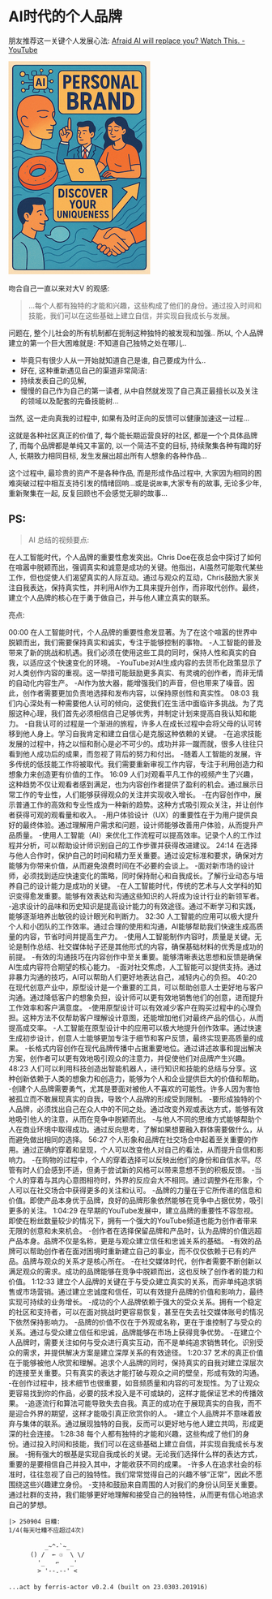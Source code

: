 # AI时代的个人品牌
朋友推荐这一关键个人发展心法:
[Afraid AI will replace you? Watch This. - YouTube](https://www.youtube.com/watch?v=HxTjtp5WSUM)


![ai.age-person-band](20250904-aiage-person-band.png)

吻合自己一直以来对大V 的观感:

> ...每个人都有独特的才能和兴趣，这些构成了他们的身份。通过投入时间和技能，我们可以在这些基础上建立自信，并实现自我成长与发展。

问题在, 整个儿社会的所有机制都在扼制这种独特的被发现和加强..
所以, 个人品牌 建立的第一个巨大困难就是:
    不知道自己独特之处在哪儿..

- 毕竟只有很少人从一开始就知道自己是谁, 自己要成为什么..
- 好在, 这种重新遇见自己的渠道非常简洁:
- 持续发表自己的见解,
- 慢慢的自己作为自己的第一读者, 从中自然就发现了自己真正最擅长以及关注的领域以及配套的完备技能树...

当然, 这一走向真我的过程中, 如果有及时正向的反馈可以健康加速这一过程...

这就是各种社区真正的价值了,
每个能长期运营良好的社区, 都是一个个具体品牌了,
而每个品牌都是单纯又丰富的, 以一个简洁不变的目标, 持续聚集各种有踙的好人,
长期致力相同目标, 发生发展出超出所有人想象的各种作品...

这个过程中, 最珍贵的资产不是各种作品, 而是形成作品过程中, 大家因为相同的困难突破过程中相互支持引发的情绪回响...或是说`故事`,大家专有的故事,
无论多少年, 重新聚集在一起, 反复回顾也不会感觉无聊的故事...



## PS:
> AI 总结的视频要点:

在人工智能时代，个人品牌的重要性愈发突出。Chris Doe在夜总会中探讨了如何在喧嚣中脱颖而出，强调真实和诚意是成功的关键。他指出，AI虽然可能取代某些工作，但也促使人们渴望真实的人际互动。通过与观众的互动，Chris鼓励大家关注自我表达，保持真实性，并利用AI作为工具来提升创作，而非取代创作。最终，建立个人品牌的核心在于勇于做自己，并与他人建立真实的联系。


亮点:

00:00 在人工智能时代，个人品牌的重要性愈发显著。为了在这个喧嚣的世界中脱颖而出，我们需要保持真实和诚实，专注于能够控制的事物。
          -人工智能的普及带来了新的挑战和机遇。我们必须在使用这些工具的同时，保持人性和真实的自我，以适应这个快速变化的环境。
          -YouTube对AI生成内容的去货币化政策显示了对人类创作内容的重视。这一举措可能鼓励更多真实、有灵魂的创作者，而非无情的自动化内容生产。
          -AI作为放大器，能增强我们的声音，但也带来了噪音。因此，创作者需要更加负责地选择和发布内容，以保持原创性和真实性。
08:03 我们内心深处有一种需要他人认可的倾向，这使我们在生活中面临许多挑战。为了克服这种心理，我们首先必须相信自己足够优秀，并制定计划来提高自我认知和能力。
          -自我认可的过程是一个渐进的旅程，许多人在成长过程中会将父母的认可转移到他人身上。学习自我肯定和建立自信心是克服这种依赖的关键。
          -在追求技能发展的过程中，持之以恒和耐心是必不可少的。成功并非一蹴而就，很多人往往只看到他人成功后的成果，而忽视了背后的努力和付出。
          -随着人工智能的发展，许多传统的低技能工作将被取代。我们需要重新审视工作内容，专注于利用创造力和想象力来创造更有价值的工作。
16:09 人们对观看平凡工作的视频产生了兴趣，这种趋势不仅让观看者感到满足，也为内容创作者提供了盈利的机会。通过展示日常工作的专业性，人们能够获得观众的关注并实现收入增长。
          -在内容创作中，展示普通工作的高效和专业性成为一种新的趋势。这种方式吸引观众关注，并让创作者获得可观的观看量和收入。
          -用户体验设计（UX）的重要性在于为用户提供良好的最终体验。通过理解用户需求和问题，设计师能够改善用户体验，从而提升产品质量。
          -使用人工智能（AI）来优化工作流程可以提高效率。记录个人的工作过程并分析，可以帮助设计师识别自己的工作步骤并获得改进建议。
24:14 在选择与他人合作时，保护自己的时间和精力至关重要。通过设定标准和要求，确保对方能够为你带来价值，从而避免浪费时间在不必要的会谈上。
          -面对新市场的设计师，必须找到适应快速变化的策略，同时保持耐心和自我成长。了解行业动态与培养自己的设计能力是成功的关键。
          -在人工智能时代，传统的艺术与人文学科的知识变得愈发重要。能够有效表达和沟通这些知识的人将成为设计行业的新领军者。
          -追求设计的品味和历史知识是提高设计能力的有效途径。通过不断学习和实践，能够逐渐培养出敏锐的设计眼光和判断力。
32:30 人工智能的应用可以极大提升个人和小团队的工作效率。通过合理的使用和沟通，AI能够帮助我们快速生成高质量的内容，节省时间并提高生产力。
          -使用人工智能制作内容时，质量是关键。无论是制作总结、社交媒体帖子还是其他形式的内容，确保基础材料的优秀是成功的前提。
          -有效的沟通技巧在内容创作中至关重要。能够清晰表达思想和反馈是确保AI生成内容符合期望的核心能力。
          -面对社交焦虑，人工智能可以提供支持。通过非暴力沟通的技巧，AI可以帮助人们更好地表达自己，减轻内心的负担。
40:20 在现代创意产业中，原型设计是一个重要的工具，可以帮助创意人士更好地与客户沟通。通过降低客户的想象负担，设计师可以更有效地销售他们的创意，进而提升工作效率和客户满意度。
          -使用原型设计可以有效减少客户在购买过程中的心理负担。这种方法不仅帮助客户理解设计意图，还能增加他们对最终产品的信心，从而提高成交率。
          -人工智能在原型设计中的应用可以极大地提升创作效率。通过快速生成初步设计，创意人士能够更加专注于细节和客户反馈，最终实现更高质量的成果。
          -长格式内容创作在现代品牌传播中占据重要地位。通过讲述故事和提出解决方案，创作者可以更有效地吸引观众的注意力，并促使他们对品牌产生兴趣。
48:23 人们可以利用科技创造出智能机器人，进行知识和技能的总结与分享。这种创新依赖于人类的想象力和创造力，能够为个人和企业提供巨大的价值和帮助。
          -创建个人品牌需要勇气，尤其是要面对被他人不喜欢的可能性。许多人因为害怕被孤立而不敢展现真实的自我，导致个人品牌的形成受到限制。
          -要形成独特的个人品牌，必须找出自己在众人中的不同之处。通过改变外观或表达方式，能够有效地吸引他人的注意，从而在竞争中脱颖而出。
          -与他人不同的思维方式能够帮助个人在商业环境中取得成功。通过反向思考，了解如果想要融入群体需要做什么，从而避免做出相同的选择。
56:27 个人形象和品牌在社交场合中起着至关重要的作用。通过正确的穿着和呈现，个人可以改变他人对自己的看法，从而提升自信和影响力。
          -在购物的过程中，个人的穿着选择可以反映出他们的身份和自信水平。尽管有时人们会感到不适，但勇于尝试新的风格可以带来意想不到的积极反馈。
          -当个人的穿着与其内心意图相符时，外界的反应会大不相同。通过调整外在形象，个人可以在社交场合中获得更多的关注和认可。
          -品牌的力量在于它所传递的信息和价值。即使产品本身优于品牌，良好的品牌形象依然能够在竞争中占据优势，吸引更多的关注。
1:04:29 在早期的YouTube发展中，建立品牌的重要性不容忽视。即使在粉丝数量较少的情况下，拥有一个强大的YouTube频道也能为创作者带来无限的创意和未来机会。
          -创作者在选择保留品牌和产品时，认为品牌的价值远超产品本身。品牌不仅是名称，更是与观众建立信任和忠诚关系的基础。
          -有效的品牌可以帮助创作者在面对困境时重新建立自己的事业，而不仅仅依赖于已有的产品。品牌与观众的关系才是核心所在。
          -在社交媒体时代，创作者需要不断创新以满足观众的需求。成功的品牌能够在竞争中脱颖而出，这也反映了创作者的能力和价值。
1:12:33 建立个人品牌的关键在于与受众建立真实的关系，而非单纯追求销售或市场营销。通过建立忠诚度和信任，可以有效提升品牌的价值和影响力，最终实现可持续的业务增长。
          -成功的个人品牌依赖于强大的受众关系。拥有一个稳定的社区和支持者，可以在面对挑战时更容易恢复，甚至在失去社交媒体账号的情况下依然保持影响力。
          -品牌的价值不仅在于外观或名称，更在于谁控制了与受众的关系。通过与受众建立信任和忠诚，品牌能够在市场上获得竞争优势。
          -在建立个人品牌时，需要关注如何与受众进行真实互动，而不是单纯追求销售转化。识别受众的需求，并提供解决方案是建立深厚关系的有效途径。
1:20:37 艺术的真正价值在于能够被他人欣赏和理解。追求个人品牌的同时，保持真实的自我对建立深层次的连接至关重要。只有真实的表达才能打破与观众之间的壁垒，形成有效的沟通。
          -在创作过程中，技术细节也很重要，如音频质量和内容的可发现性。为了让观众更容易找到你的作品，必要的技术投入是不可或缺的，这样才能保证艺术的传播效果。
          -追逐流行和算法可能导致失去自我。真正的成功在于展现真实的自我，而不是迎合外界的期望，这样才能吸引真正欣赏你的人。
          -建立个人品牌并不意味着放弃与集体的联系。通过展现独特的自我，反而可以更好地与他人建立共鸣，形成更深的社会连接。
1:28:38 每个人都有独特的才能和兴趣，这些构成了他们的身份。通过投入时间和技能，我们可以在这些基础上建立自信，并实现自我成长与发展。
          -拥有强大的根基是实现自我成长的关键。无论我们选择什么样的表达方式，重要的是要相信自己并投入其中，才能收获不同的成果。
          -许多人在追求社会的标准时，往往忽视了自己的独特性。我们常常觉得自己的兴趣不够“正常”，因此不愿围绕这些兴趣建立身份。
          -支持和鼓励来自周围的人对我们的身份认同至关重要。通过社群的支持，我们能够更好地理解和接受自己的独特性，从而更有信心地追求自己的梦想。



```
|> 250904 日糟:
1/4(每天吐糟不应超过4次)

          _~^-`~_
      () /  ← ☉  \ \/
        '_   ⌐   _'
        > '--.--' <

...act by ferris-actor v0.2.4 (built on 23.0303.201916)
```